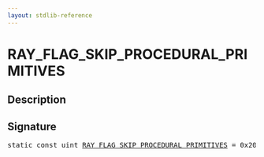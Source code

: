 ```yaml
---
layout: stdlib-reference
---
```


# RAY_FLAG_SKIP_PROCEDURAL_PRIMITIVES

## Description



## Signature
<pre>
<span class='code_keyword'>static</span> <span class='code_keyword'>const</span> <span class="code_keyword">uint</span> <a href="/stdlib-reference/global-decls/RAY_FLAG_SKIP_PROCEDURAL_PRIMITIVES" class="code_var">RAY_FLAG_SKIP_PROCEDURAL_PRIMITIVES</a> = 0x200;
</pre>

